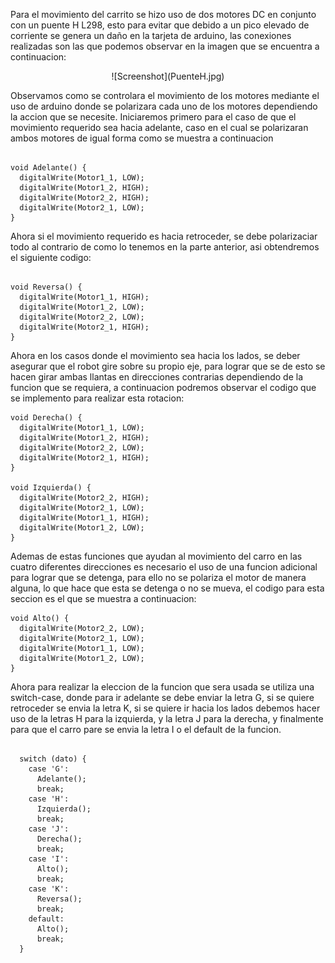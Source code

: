 Para el movimiento del carrito se hizo uso de dos motores DC en conjunto con un puente H L298, esto para evitar que debido a un pico elevado de corriente se genera un daño en la tarjeta de arduino, las conexiones realizadas son las que podemos observar en la imagen que se encuentra a continuacion: 
<p align="center">
![Screenshot](PuenteH.jpg)
</p> 

Observamos como se controlara el movimiento de los motores mediante el uso de arduino donde se polarizara cada uno de los motores dependiendo la accion que se necesite. Iniciaremos primero  para el caso de que el movimiento requerido sea hacia adelante, caso en el cual se polarizaran ambos motores de igual forma como se muestra a continuacion

``` 

void Adelante() {
  digitalWrite(Motor1_1, LOW);
  digitalWrite(Motor1_2, HIGH);
  digitalWrite(Motor2_2, HIGH);
  digitalWrite(Motor2_1, LOW);
}

```
Ahora si el movimiento requerido es hacia retroceder, se debe polarizaciar todo al contrario de como lo tenemos en la parte anterior, asi obtendremos el siguiente codigo: 

``` arduino

void Reversa() {
  digitalWrite(Motor1_1, HIGH);
  digitalWrite(Motor1_2, LOW);
  digitalWrite(Motor2_2, LOW);
  digitalWrite(Motor2_1, HIGH);
}

```

Ahora en los casos donde el movimiento sea hacia los lados, se deber asegurar que el robot gire sobre su propio eje, para lograr que se de esto se hacen girar ambas llantas en direcciones contrarias dependiendo de la funcion que se requiera, a continuacion podremos observar el codigo que se implemento para realizar esta rotacion: 

```
void Derecha() {
  digitalWrite(Motor1_1, LOW);
  digitalWrite(Motor1_2, HIGH);
  digitalWrite(Motor2_2, LOW);
  digitalWrite(Motor2_1, HIGH);
}

void Izquierda() {
  digitalWrite(Motor2_2, HIGH);
  digitalWrite(Motor2_1, LOW);
  digitalWrite(Motor1_1, HIGH);
  digitalWrite(Motor1_2, LOW);
}
```

Ademas de estas funciones que ayudan al movimiento del carro en las cuatro diferentes direcciones es necesario el uso de una funcion adicional para lograr que se detenga, para ello no se polariza el motor de manera alguna, lo que hace que esta se detenga o no se mueva, el codigo para esta seccion es el que se muestra a continuacion: 

```
void Alto() {
  digitalWrite(Motor2_2, LOW);
  digitalWrite(Motor2_1, LOW);
  digitalWrite(Motor1_1, LOW);
  digitalWrite(Motor1_2, LOW);
}

```

Ahora para realizar la eleccion de la funcion que sera usada se utiliza una switch-case, donde para 
ir adelante se debe enviar la letra G, si se quiere retroceder se envia la letra K, si se quiere ir hacia los lados debemos hacer uso de la letras H para la izquierda, y la letra J para la derecha, y finalmente para que el carro pare se envia la letra I o el default de la funcion. 


```

  switch (dato) {
    case 'G':
      Adelante();
      break;
    case 'H':
      Izquierda();
      break;
    case 'J':
      Derecha();
      break;
    case 'I':
      Alto();
      break;
    case 'K':
      Reversa();
      break;
    default:
      Alto();
      break;
  }

```